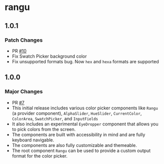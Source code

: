 # rangu

## 1.0.1

### Patch Changes

- PR [#10](https://github.com/theskinnycoder/rangu/pull/10)
- Fix Swatch Picker background color
- Fix unsupported formats bug. Now `hex` and `hexa` formats are supported

## 1.0.0

### Major Changes

- PR [#7](https://github.com/theskinnycoder/rangu/pull/7)
- This initial release includes various color picker components like `Rangu` (a provider component), `AlphaSlider`, `HueSlider`, `CurrentColor`, `ColorArea`, `SwatchPicker`, and `InputFields`
- It also includes an experimental `EyeDropper` component that allows you to pick colors from the screen.
- The components are built with accessibility in mind and are fully keyboard navigable.
- The components are also fully customizable and themeable.
- The root component `Rangu` can be used to provide a custom output format for the color picker.
